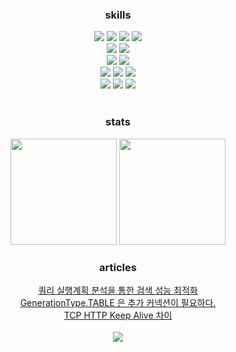 <div align="center">
    <h3>
        skills
    </h3>
    <div>            
        <img src="https://img.shields.io/badge/Java-007396?style=for-the-badge&logoColor=white"> 
        <img src="https://img.shields.io/badge/spring-6DB33F?style=for-the-badge&logoColor=white"> 
        <img src="https://img.shields.io/badge/jpa-AF9E6B?style=for-the-badge&logoColor=white"> 
      <img src="https://img.shields.io/badge/query dsl-007AC2?style=for-the-badge&logoColor=white"> 
    </div>    
    <div>            
        <img src="https://img.shields.io/badge/typescript-296AB9?style=for-the-badge&logoColor=white"> 
        <img src="https://img.shields.io/badge/expressjs-E7B610?style=for-the-badge&logoColor=white">         
    </div>  
    <div>
        <img src="https://img.shields.io/badge/mysql-005977?style=for-the-badge&logoColor=white"> 
        <img src="https://img.shields.io/badge/redis-CC2822?style=for-the-badge&logoColor=white"> 
    </div>        
    <div>
        <img src="https://img.shields.io/badge/linux-000?style=for-the-badge&logoColor=white"> 
        <img src="https://img.shields.io/badge/docker-005DB2?style=for-the-badge&logoColor=white"> 
        <img src="https://img.shields.io/badge/aws-EF891A?style=for-the-badge&logoColor=white"> 
    </div>    
    <div>
        <img src="https://img.shields.io/badge/prometheus-CE422A?style=for-the-badge&logoColor=white"> 
        <img src="https://img.shields.io/badge/grafana-F2AD10?style=for-the-badge&logoColor=white"> 
        <img src="https://img.shields.io/badge/nGrinder-5CD946?style=for-the-badge&logoColor=white"> 
    </div>
</div>
<br>

<div align="center">
    <h3> stats </h3>
    <div>
        <img src="https://github-readme-stats.vercel.app/api?username=jhkim31&show_icons=true&theme=radical" height="170">
        <img src="http://mazassumnida.wtf/api/v2/generate_badge?boj=jhkim31" height="170">
    </div>
</div>

<div align="center">
    <h3> articles </h3>    
    <div>
        <a href="https://velog.io/@jhkim31/검색-성능-최적화-SQL-최적화"> 쿼리 실행계획 분석을 통한 검색 성능 최적화 </a>
    </div>
    <div>
        <a href="https://velog.io/@jhkim31/MySQL의-GenerationType.AUTO-는-추가-커넥션을-필요로-한다">GenerationType.TABLE 은 추가 커넥션이 필요하다.</a>
    </div>
    <div>
        <a href="https://velog.io/@jhkim31/TCP-HTTP-keep-alive-차이">TCP HTTP Keep Alive 차이</a>    
    </div>
</div>

<br>
<div align="center">
    <img src="https://hits.seeyoufarm.com/api/count/incr/badge.svg?url=https%3A%2F%2Fgithub.com%2Fjhkim31&count_bg=%2379C83D&title_bg=%23555555&icon=&icon_color=%23E7E7E7&title=hits&edge_flat=false">
</div>
